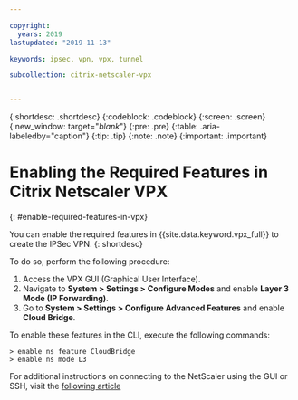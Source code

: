 ```yaml
---

copyright:
  years: 2019
lastupdated: "2019-11-13"

keywords: ipsec, vpn, vpx, tunnel

subcollection: citrix-netscaler-vpx


---
```


{:shortdesc: .shortdesc}
{:codeblock: .codeblock}
{:screen: .screen}
{:new_window: target="_blank_"}
{:pre: .pre}
{:table: .aria-labeledby="caption"}
{:tip: .tip}
{:note: .note}
{:important: .important}

# Enabling the Required Features in Citrix Netscaler VPX
{: #enable-required-features-in-vpx}

You can enable the required features in {{site.data.keyword.vpx_full}} to create the IPSec VPN.
{: shortdesc}

To do so, perform the following procedure:

1.	Access the VPX GUI (Graphical User Interface).
2.	Navigate to **System > Settings > Configure Modes** and enable **Layer 3 Mode (IP Forwarding)**.
3.	Go to **System > Settings > Configure Advanced Features** and enable **Cloud Bridge**.

To enable these features in the CLI, execute the following commands:

```
> enable ns feature CloudBridge
> enable ns mode L3

```

For additional instructions on connecting to the NetScaler using the GUI or SSH, visit the [following article](/docs/infrastructure/citrix-netscaler-vpx?topic=citrix-netscaler-vpx-managing-your-citrix-netscaler-vpx#connecting-to-the-netscaler)
